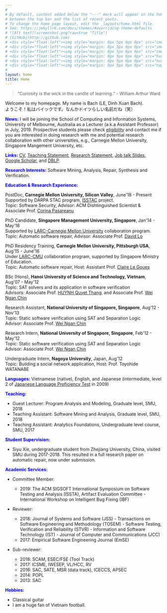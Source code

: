 ```yaml
---
#
# By default, content added below the "---" mark will appear in the home page
# between the top bar and the list of recent posts.
# To change the home page layout, edit the _layouts/home.html file.
# See: https://jekyllrb.com/docs/themes/#overriding-theme-defaults
# ![Alt text](screenshot.png?raw=true "Title")
# [GitHub](http://github.com)
# <div style="float:left"><img style="margin: 0px 5px 0px 0px" src="cmu.png" width="70" height="70"/></div>
# <div style="float:left"><img style="margin: 0px 5px 0px 0px" src="smu.jpg" width="70" height="70"/></div>
# <div style="float:left"><img style="margin: 0px 5px 0px 0px" src="cmu.png" width="70" height="70"/></div> 
# <div style="float:left"><img style="margin: 0px 5px 0px 0px" src="hust.png" width="70" height="70"/></div>
# <div style="float:left"><img style="margin: 0px 5px 0px 0px" src="nus.jpg" width="70" height="70"/></div>
# <div style="float:left"><img style="margin: 0px 5px 0px 0px" src="nagoya.jpeg" width="70" height="70"/></div> 
#
layout: home
title: Home
--- 
```


> “Curiosity is the wick in the candle of learning.“  - William Arthur Ward

Welcome to my homepage. My name is Bach (LE, Dinh Xuan Bach).  
ようこそ！私はバイックです。なんかドイツらしい名前だね（笑） 

<span style="color:blue" style="text-decoration:underline">**News:**</span> I will be joining the School of Computing and Information Systems, University of Melbourne, Australia as a Lecturer (a.k.a Assistant Professor) in July, 2019. Prospective students please check [eligibility](https://study.unimelb.edu.au/find/courses/graduate/doctor-of-philosophy-engineering/entry-requirements/) and contact me if you are interested in doing research with me and potential research collaboration with other universities, e.g., Carnegie Mellon University, Singapore Mangement University, etc.

<span style="color:blue" style="text-decoration:underline">**Links:**</span> [CV](https://drive.google.com/file/d/1NUitn1oAPOwn2fk37C7kzZlJ1ugai_Vu/view?usp=sharing), [Teaching Statement](https://drive.google.com/open?id=1vgt7uS5PZusMWe_kegv30pfC2nN63Pz-), [Research Statement](https://drive.google.com/file/d/1oCC38Bq8KpVc0BMfDG_4jqf2gPmvsRvf/view?usp=sharing), [Job talk Slides](https://drive.google.com/file/d/1P5xBbFwdwFluN9MfYshlBRBXu-Lb6tOl/view?usp=sharing), [Google Scholar](https://scholar.google.com.sg/citations?user=AUJWzE8AAAAJ&hl=en), and [DBLP](http://dblp.uni-trier.de/pers/hd/l/Le:Xuan=Bach_D=). 

<span style="color:blue" style="text-decoration:underline">**Research Interests:**</span> Software Mining, Analysis, Repair, Synthesis and Verification.

<span style="color:blue" style="text-decoration:underline">**Education & Research Experience:**</span> 

PostDoc, **Carnegie Mellon University, Silicon Valley**, June'18 - Present  
Supported by DARPA STAC program, [ISSTAC](http://sv.cmu.edu/research/cybersecurity/ISSTAC.html) project.  
Topic: Software Security, Advisor: ACM Dishtinguished Scientist & Associate Prof. [Corina Pasareanu](https://scholar.google.com/citations?user=pwIuivQAAAAJ&hl=en)
 
PhD Candidate, **Singapore Management University, Singapore**, Jan'14 - May'18  
Supported by [LARC-Carnegie Mellon University](https://larc.smu.edu.sg/) collaboration program.  
Topic: Automatic software repair, Advisor: Associate Prof. [David Lo](https://scholar.google.com/citations?user=Ra4bt-oAAAAJ&hl=en)

PhD Residency Training, **Carnegie Mellon University, Pittsburgh USA**, Aug'15 - June'16  
Under [LARC-CMU](https://larc.smu.edu.sg/) collaboration program, supported by Singapore Ministry of Education.  
Topic: Automatic software repair, Host: Assistant Prof. [Claire Le Goues](https://scholar.google.com/citations?user=Cmr9ljkAAAAJ&hl=en)
 
BSc (Hons), **Hanoi University of Science and Technology, Vietnam**, Aug'07 - May'12  
Topic: SAT solvers and its application in software verification  
Advisors: Associate Prof. [HUYNH Quyet Thang](https://soict.hust.edu.vn/en/index.php/our_team/psg-ts-huynh-quyet-thang/), and Associate Prof. [Wei Ngan Chin](https://scholar.google.com/citations?user=DO2x-J0AAAAJ&hl=en)
 
Research Assistant, **National University of Singapore, Singapore**, Aug'12 - Nov'13  
Topic: Static software verification using SAT and Separation Logic  
Advisor: Associate Prof. [Wei Ngan Chin](https://scholar.google.com/citations?user=DO2x-J0AAAAJ&hl=en)
 
Research Intern, **National University of Singapore, Singapore**, Feb'12 - May'12  
Topic: Static software verification using SAT and Separation Logic  
Advisor:  Associate Prof. [Wei Ngan Chin](https://scholar.google.com/citations?user=DO2x-J0AAAAJ&hl=en)

Undergraduate Intern, **Nagoya University**, Japan, Aug'12  
Topic: Building a social network application, Host:  Prof. Toyohide WATANABE  

<span style="color:blue" style="text-decoration:underline">**Languages:**</span> Vietnamese (native), English, and Japanese (intermediate, level 2 of [Japanese Language Proficiency Test](https://www.jlpt.jp/e/about/levelsummary.html) in 2009)

<span style="color:blue" style="text-decoration:underline">**Teaching:**</span> 
- Guest Lecturer: Program Analysis and Modeling, Graduate level, SMU, 2018
- Teaching Assistant: Software Mining and Analysis, Graduate level, SMU, 2018
- Teaching Assistant: Analytics Foundations, Undergraduate level course, SMU, 2017

<span style="color:blue" style="text-decoration:underline">**Student Supervision:**</span> 
- Siyu Xie, undergraduate student from Zhejiang University, China, visited SMU during 2017-2018. 
  This resulted in a full research paper on automatic repair, now under submission. 

<span style="color:blue" style="text-decoration:underline">**Academic Services:**</span> 
* Committee Member:
	- 2019: 
		The ACM SIGSOFT International Symposium on Software Testing and Analysis (ISSTA), Artifact Evaluation Committee -
		International Workshop on Intelligent Bug Fixing (IBF)
* Reviewer: 
	- 2018: 
		Journal of Systems and Software (JSS) -
		Transactions on Software Engineering and Methodology (TOSEM) -
		Software Testing, Verification and Reliability (STVR) -
		Information and Software Technology (IST) -
		Journal of Computer and Communications (JCC)
	- 2017: Empirical Software Engineering Journal (EmSE)

* Sub-reviewer:
	- 2018: SCAM, ESEC/FSE (Tool Track)
	- 2017: ICSME, IWESEP, VL/HCC, RV
	- 2016: SAC, SATE, MSR (data track), ICECCS, APSEC
	- 2014: POPL
	- 2013: SAC

<span style="color:blue" style="text-decoration:underline">**Hobbies:**</span> 
- Classical guitar
- I am a huge fan of Vietnam football.


